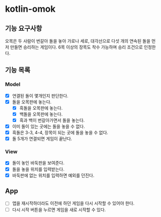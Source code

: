 # kotlin-omok

## 기능 요구사항

오목은 두 사람이 번갈아 돌을 놓아 가로나 세로, 대각선으로 다섯 개의 연속된 돌을 먼저 만들면 승리하는 게임이다.
6목 이상의 장목도 착수 가능하며 승리 조건으로 인정한다.

## 기능 목록

### Model

- [x] 연결된 돌이 몇개인지 판단한다.
- [x] 돌을 오목판에 놓는다.
    - [x] 흑돌을 오목판에 놓는다.
    - [x] 백돌을 오목판에 놓는다.
    - [x] 흑과 백이 번갈아가면서 돌을 놓는다.
- [x] 이미 돌이 있는 곳에는 돌을 놓을 수 없다.
- [x] 흑돌은 3-3, 4-4, 장목이 되는 곳에 돌을 놓을 수 없다.
- [x] 돌 5개가 연결되면 게임이 끝난다.

### View

- [x] 돌이 놓인 바둑판을 보여준다.
- [x] 돌을 놓을 위치를 입력받는다.
- [x] 바둑판에 없는 위치를 입력하면 예외를 던진다.

## App

- [ ] 앱을 재시작하더라도 이전에 하던 게임을 다시 시작할 수 있어야 한다.
- [ ] 다시 시작 버튼을 누르면 게임을 새로 시작할 수 있다. 
